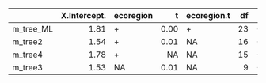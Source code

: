 |          | X.Intercept.|ecoregion |    t|ecoregion.t | df|    logLik|     AICc|  delta|       weight|
|:---------|------------:|:---------|----:|:-----------|--:|---------:|--------:|------:|------------:|
|m_tree_ML |         1.81|+         | 0.00|+           | 23| -94267.72| 188581.4|   0.00| 1.000000e+00|
|m_tree2   |         1.54|+         | 0.01|NA          | 16| -94303.94| 188639.9|  58.45| 2.033130e-13|
|m_tree4   |         1.78|+         |   NA|NA          | 15| -94361.90| 188753.8| 172.35| 3.746375e-38|
|m_tree3   |         1.53|NA        | 0.01|NA          |  9| -94372.50| 188763.0| 181.55| 3.767944e-40|
